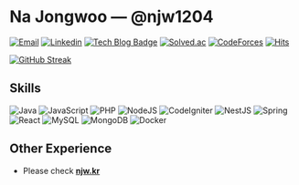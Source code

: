 # Na Jongwoo — @njw1204
[![Email](https://img.shields.io/badge/-njw1204@naver.com-d14836?style=flat&logo=Gmail&logoColor=white&link=mailto:njw1204@naver.com)](mailto:njw1204@naver.com) [![Linkedin](https://img.shields.io/badge/-njw1204-blue?style=flat&logo=Linkedin&logoColor=white&link=https://www.linkedin.com/in/njw1204/)](https://www.linkedin.com/in/njw1204/) [![Tech Blog Badge](http://img.shields.io/badge/-@njw1204-20C997?style=flat&logo=velog&link=https://velog.io/@njw1204&logoColor=white)](https://velog.io/@njw1204) [![Solved.ac](http://mazassumnida.wtf/api/mini/generate_badge?boj=njw1204)](https://solved.ac/njw1204) [![CodeForces](https://cf.leed.at?id=njw1204&mini=true)](https://codeforces.com/profile/njw1204) [![Hits](https://hits.seeyoufarm.com/api/count/incr/badge.svg?url=https%3A%2F%2Fgithub.com%2Fnjw1204%2Fnjw1204&count_bg=%23AAAAAA&title_bg=%23555555&icon=github.svg&icon_color=%23FFFFFF&title=Hits)](https://github.com/njw1204/njw1204)

[![GitHub Streak](https://github-readme-streak-stats.herokuapp.com?user=njw1204)](https://git.io/streak-stats)

## Skills
![Java](https://img.shields.io/badge/java-%23ED8B00.svg?style=for-the-badge&logo=openjdk&logoColor=white)
![JavaScript](https://img.shields.io/badge/javascript-F7DF1E?style=for-the-badge&logo=javascript&logoColor=black)
![PHP](https://img.shields.io/badge/php-%23777BB4.svg?style=for-the-badge&logo=php&logoColor=white)
![NodeJS](https://img.shields.io/badge/node.js-6DA55F?style=for-the-badge&logo=node.js&logoColor=white)
![CodeIgniter](https://img.shields.io/badge/CodeIgniter-%23EF4223.svg?style=for-the-badge&logo=codeIgniter&logoColor=white)
![NestJS](https://img.shields.io/badge/nestjs-%23E0234E.svg?style=for-the-badge&logo=nestjs&logoColor=white)
![Spring](https://img.shields.io/badge/spring-%236DB33F.svg?style=for-the-badge&logo=spring&logoColor=white)
![React](https://img.shields.io/badge/react-%2320232a.svg?style=for-the-badge&logo=react&logoColor=%2361DAFB)
![MySQL](https://img.shields.io/badge/MySQL-4479A1.svg?&style=for-the-badge&logo=MySQL&logoColor=white)
![MongoDB](https://img.shields.io/badge/MongoDB-%234ea94b.svg?style=for-the-badge&logo=mongodb&logoColor=white)
![Docker](https://img.shields.io/badge/docker-%230db7ed.svg?style=for-the-badge&logo=docker&logoColor=white)

## Other Experience
- Please check [**njw.kr**](https://njw.kr/)
